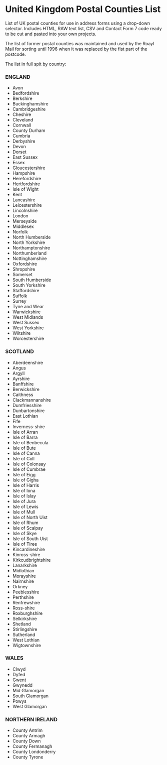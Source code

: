 # United Kingdom Postal Counties List
List of UK postal counties for use in address forms using a drop-down selector. 
Includes HTML, RAW text list, CSV and Contact Form 7 code ready to be cut and pasted into your own projects.

The list of former postal counties was maintained and used by the Roayl Mail for sorting until 1996 when it was 
replaced by the fist part of the postcode.

The list in full spit by country:

### ENGLAND
- Avon
- Bedfordshire
- Berkshire
- Buckinghamshire
- Cambridgeshire
- Cheshire
- Cleveland
- Cornwall
- County Durham
- Cumbria
- Derbyshire
- Devon
- Dorset
- East Sussex
- Essex
- Gloucestershire
- Hampshire
- Herefordshire
- Hertfordshire
- Isle of Wight
- Kent
- Lancashire
- Leicestershire
- Lincolnshire
- London
- Merseyside
- Middlesex
- Norfolk
- North Humberside
- North Yorkshire
- Northamptonshire
- Northumberland
- Nottinghamshire
- Oxfordshire
- Shropshire
- Somerset
- South Humberside
- South Yorkshire
- Staffordshire
- Suffolk
- Surrey
- Tyne and Wear
- Warwickshire
- West Midlands
- West Sussex
- West Yorkshire
- Wiltshire
- Worcestershire

### SCOTLAND
- Aberdeenshire
- Angus
- Argyll
- Ayrshire
- Banffshire
- Berwickshire
- Caithness
- Clackmannanshire
- Dumfriesshire
- Dunbartonshire
- East Lothian
- Fife
- Inverness-shire
- Isle of Arran
- Isle of Barra
- Isle of Benbecula
- Isle of Bute
- Isle of Canna
- Isle of Coll
- Isle of Colonsay
- Isle of Cumbrae
- Isle of Eigg
- Isle of Gigha
- Isle of Harris
- Isle of Iona
- Isle of Islay
- Isle of Jura
- Isle of Lewis
- Isle of Mull
- Isle of North Uist
- Isle of Rhum
- Isle of Scalpay
- Isle of Skye
- Isle of South Uist
- Isle of Tiree
- Kincardineshire
- Kinross-shire
- Kirkcudbrightshire
- Lanarkshire
- Midlothian
- Morayshire
- Nairnshire
- Orkney
- Peeblesshire
- Perthshire
- Renfrewshire
- Ross-shire
- Roxburghshire
- Selkirkshire
- Shetland
- Stirlingshire
- Sutherland
- West Lothian
- Wigtownshire

### WALES
- Clwyd
- Dyfed
- Gwent
- Gwynedd
- Mid Glamorgan
- South Glamorgan
- Powys
- West Glamorgan

### NORTHERN IRELAND
- County Antrim
- County Armagh
- County Down
- County Fermanagh
- County Londonderry
- County Tyrone
